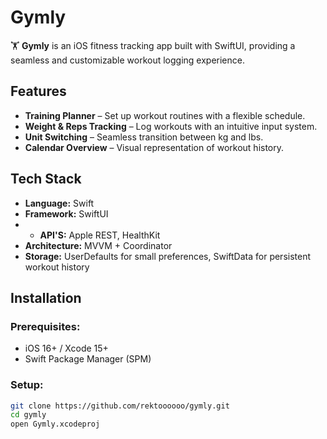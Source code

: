 # Gymly

🏋️ **Gymly** is an iOS fitness tracking app built with SwiftUI, providing a seamless and customizable workout logging experience.

## Features
- **Training Planner** – Set up workout routines with a flexible schedule.
- **Weight & Reps Tracking** – Log workouts with an intuitive input system.
- **Unit Switching** – Seamless transition between kg and lbs.
- **Calendar Overview** – Visual representation of workout history.

## Tech Stack
- **Language:** Swift
- **Framework:** SwiftUI
- - **API'S:** Apple REST, HealthKit
- **Architecture:** MVVM + Coordinator
- **Storage:** UserDefaults for small preferences, SwiftData for persistent workout history

## Installation
### Prerequisites:
- iOS 16+ / Xcode 15+
- Swift Package Manager (SPM)

### Setup:
```sh
git clone https://github.com/rektoooooo/gymly.git
cd gymly
open Gymly.xcodeproj
